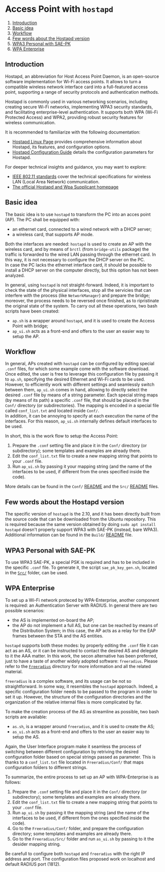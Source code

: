 # Access Point with `hostapd`

1. [Introduction](#introduction)
2. [Basic idea](#basic-idea)
3. [Workflow](#workflow)
4. [Few words about the Hostapd version](#few-words-about-the-hostapd-version)
5. [WPA3 Personal with SAE-PK](#wpa3-personal-with-sae-pk)
6. [WPA Enterprise](#wpa-enterprise)

## Introduction

Hostapd, an abbreviation for Host Access Point Daemon, is an open-source software implementation for Wi-Fi access points. It allows to turn a compatible wireless network interface card into a full-featured access point, supporting a range of security protocols and authentication methods.

Hostapd is commonly used in various networking scenarios, including creating secure Wi-Fi networks, implementing WPA3 security standards, and facilitating enterprise-level authentication. It supports both WPA (Wi-Fi Protected Access) and WPA2, providing robust security features for wireless communication.

It is recommended to familiarize with the following documentation:

- [Hostapd Linux Page](https://wireless.wiki.kernel.org/en/users/documentation/hostapd) provides comprehensive information about Hostapd, its features, and configuration options.
- [Hostapd Configuration Guide](https://w1.fi/cgit/hostap/plain/hostapd/hostapd.conf) details the configuration parameters for Hostapd.

For deeper technical insights and guidance, you may want to explore:

- [IEEE 802.11 standards](https://www.ieee802.org/11/) cover the technical specifications for wireless LAN (Local Area Network) communication.
- [The official Hostapd and Wpa Supplicant homepage](https://w1.fi/)

## Basic idea

The basic idea is to use `hostapd` to transform the PC into an acces point (AP).
The PC shall be equipped with:

- an ethernet card, connected to a wired network with a DHCP server;
- a wireless card, that supports AP mode.

Both the interfaces are needed: `hostapd` is used to create an AP with the wireless card, and by means of `brctl` (from `bridge-utils` package) the traffic is forwarded to the wired LAN passing through the ethernet card. In this way, it is not necessary to configure the DHCP server on the PC.<br>
In case the PC lacks the ethernet interface card, it should be possible to install a DHCP server on the computer directly, but this option has not been analyzed.

In general, using `hostapd` is not straight-forward. Indeed, it is important to check the state of the physical interfaces, stop all the servicies that can interfere with the process (like `NetworkManager`) and prepare the bridge;
moreover, the process needs to be reversed once finished, as to ripristinate the original state of the system.
To carry out all these operations, two bash scripts have been created:

- `ap.sh` is a wrapper around `hostapd`, and it is used to create the Access Point with bridge;
- `ap_ui.sh` acts as a front-end and offers to the user an easier way to setup the AP.

## Workflow

In general, APs created with `hostapd` can be configured by editing special `.conf` files, for which some example come with the software download.
Once edited, the user is free to leverage this configuration file by passing it to `ap.sh`, specifying the desired Ethernet and Wi-Fi cards to be used.<br>
However, to efficiently work with different settings and seamlessly switch between them, `ap_ui.sh` comes in hand, allowing to directly select the desired `.conf` file by means of a string parameter. Each special string maps (by means of its path) a specific `.conf` file, that should be placed in the `Conf/` directory (or subdirectories). The mapping is encoded in a special file called `conf_list.txt` and located inside `Conf/`.<br>
In addition, it can be annoying to specify at each execution the name of the interfaces. For this reason, `ap_ui.sh` internally defines default interfaces to be used.

In short, this is the work flow to setup the Access Point:

1. Prepare the `.conf` setting file and place it in the `Conf/` directory (or subdirectory); some templates and examples are already there.
2. Edit the `conf_list.txt` file to create a new mapping string that points to your `.conf` file.
3. Run `ap_ui.sh` by passing it your mapping string (and the name of the interfaces to be used, if different from the ones specified inside the code).

More details can be found in the `Conf/` [README](Conf/README.md) and the `Src/` [README](Src/README.md) files.

## Few words about the Hostapd version

The specific version of `hostapd` is the 2.10, and it has been directly built from the source code that can be downloaded from the Ubuntu repository.
This is required because the same version obtained by doing `sudo apt install hostapd` doesn't properly support WPA3 with SAE-PK (instead, bare WPA3).
Additional information can be found in the `Build/` [README](Build/README.md) file.

## WPA3 Personal with SAE-PK

To use WPA3 SAE-PK, a special PSK is required and has to be included in the specific `.conf` file. To generate it, the script `sae_pk_key_gen.sh`, located in the [`Src/`](Src/) folder, can be used.

## WPA Enterprise

To set up a Wi-Fi network proteced by WPA-Enterprise, another component is required: an Authentication Server with RADIUS. In general there are two possible scenarios:

- the AS is implemented on-board the AP;
- the AP do not implement a full AS, but one can be reached by means of the Distribution System; in this case, the AP acts as a relay for the EAP frames between the STA and the AS entities.

`hostapd` supports both these modes: by properly editing the `.conf` file it can act as an AS, or it can be instructed to contact the desired AS and delegate to it the AAA matter.
In this work, the secon alternative has been preferred, just to have a taste of another widely adopted software: `freeradius`. Please refer to the [`Freeradius`](../Freeradius/) directory for more information and all the related material.

`freeradius` is a complex software, and its usage can be not so straightforward.
In some way, it resembles the `hostapd` approach. Indeed, a specific configuration folder needs to be passed to the program in order to set it up. However, the structure of the configuration directories and the organization of the relative internal files is more complicated by far.

To make the creation process of the AS as streamline as possible, two bash scripts are available:

- `as.sh`, is a wrapper around `freeradius`, and it is used to create the AS;
- `as_ui.sh` acts as a front-end and offers to the user an easier way to setup the AS.

Again, the User Interface program make it seamless the process of switching between different configuration by retriving the desired configuration folder based on special strings passed as parameter. This is thanks to a `conf_list.txt` file located in `Freeradius/Conf/` that maps configuration folders to different strings.

To summarize, the entire process to set up an AP with WPA-Enterprise is as follows:

1. Prepare the `.conf` setting file and place it in the `Conf/` directory (or subdirectory); some templates and examples are already there.
2. Edit the `conf_list.txt` file to create a new mapping string that points to your `.conf` file.
3. Run `ap_ui.sh` by passing it the mapping string (and the name of the interfaces to be used, if different from the ones specified inside the code).
4. Go to the `Freeradius/Conf/` folder, and prepare the configuration directory; some templates and examples are already there.
5. Go to the `Freeradius/Src/` folder and run `as_ui.sh` by passing to it the desider mapping string.

Be carefull to configure both `hostapd` and `freeradius` with the right IP address and port. The configuration files proposed work on localhost and default RADIUS port (1812).
